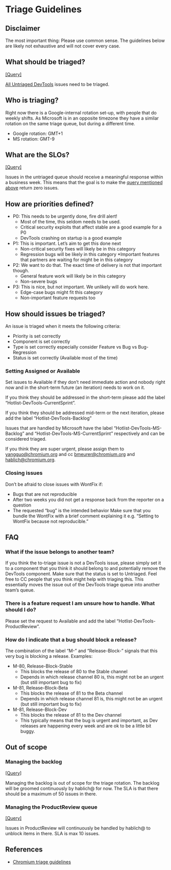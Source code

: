 # Triage Guidelines

## Disclaimer
The most important thing: Please use common sense. The guidelines below are likely not exhaustive and will not cover every case.

## What should be triaged?
[[Query]](https://bugs.chromium.org/p/chromium/issues/list?can=2&q=status=untriaged%20component:Platform%3EDevTools&sort=id&colspec=ID%20Pri%20M%20Stars%20ReleaseBlock%20Cr%20Status%20Owner%20Summary%20OS%20Modified)

[All Untriaged DevTools](https://bugs.chromium.org/p/chromium/issues/list?can=2&q=status=untriaged%20component:Platform%3EDevTools&sort=id&colspec=ID%20Pri%20M%20Stars%20ReleaseBlock%20Cr%20Status%20Owner%20Summary%20OS%20Modified) issues need to be triaged.

## Who is triaging?
Right now there is a Google-internal rotation set-up, with people that do weekly shifts.
As Microsoft is in an opposite timezone they have a similar rotation on the same triage queue, but during a different time.

* Google rotation: GMT+1
* MS rotation: GMT-9

## What are the SLOs?
[[Query]](https://bugs.chromium.org/p/chromium/issues/list?sort=id&colspec=ID%20Pri%20M%20Stars%20ReleaseBlock%20Cr%20Status%20Owner%20Summary%20OS%20Modified&q=status%3Duntriaged%20component%3APlatform%3EDevTools%20modified-before%3Atoday-7&can=2)

Issues in the untriaged queue should receive a meaningful response within a business week. This means that the goal is to make the [query mentioned above](https://bugs.chromium.org/p/chromium/issues/list?sort=id&colspec=ID%20Pri%20M%20Stars%20ReleaseBlock%20Cr%20Status%20Owner%20Summary%20OS%20Modified&q=status%3Duntriaged%20component%3APlatform%3EDevTools%20modified-before%3Atoday-7&can=2) return zero issues.

## How are priorities defined?
* P0: This needs to be urgently done, fire drill alert!
   * Most of the time, this seldom needs to be used.
   * Critical security exploits that affect stable are a good example for a P0
   * DevTools crashing on startup is a good example
* P1: This is important. Let’s aim to get this done next
   * Non-critical security fixes will likely be in this category
   * Regression bugs will be likely in this category
   *Important features that partners are waiting for might be in this category
* P2: We want to do that. The exact time of delivery is not that important though.
   * General feature work will likely be in this category
   * Non-severe bugs
* P3: This is nice, but not important. We unlikely will do work here.
   * Edge-case bugs might fit this category
   * Non-important feature requests too


## How should issues be triaged?
An issue is triaged when it meets the following criteria:
* Priority is set correctly
* Component is set correctly
* Type is set correctly especially consider Feature vs Bug vs Bug-Regression
* Status is set correctly (Available most of the time)

### Setting Assigned or Available
Set issues to Available if they don’t need immediate action and nobody right now and in the short-term future (an iteration) needs to work on it.

If you think they should be addressed in the short-term please add the label “Hotlist-DevTools-CurrentSprint”.

If you think they should be addressed mid-term or the next iteration, please add the label “Hotlist-DevTools-Backlog”

Issues that are handled by Microsoft have the label “Hotlist-DevTools-MS-Backlog” and “Hotlist-DevTools-MS-CurrentSprint” respectively and can be considered triaged.

If you think they are super urgent, please assign them to yangguo@chromium.org and cc bmeurer@chromium.org and hablich@chromium.org.

### Closing issues
Don’t be afraid to close issues with WontFix if:
* Bugs that are not reproducible
* After two weeks you did not get a response back from the reporter on a question
* The requested “bug” is the intended behavior
Make sure that you bundle the WontFix with a brief comment explaining it e.g. “Setting to WontFix because not reproducible.”

## FAQ
### What if the issue belongs to another team?
If you think the to-triage issue is not a DevTools issue, please simply set it to a component that you think it should belong to and potentially remove the DevTools component. Make sure that the status is set to Untriaged. Feel free to CC people that you think might help with triaging this.
This essentially moves the issue out of the DevTools triage queue into another team’s queue.

### There is a feature request I am unsure how to handle. What should I do?
Please set the request to Available and add the label “Hotlist-DevTools-ProductReview”.

### How do I indicate that a bug should block a release?
The combination of the label “M-<milestone>” and “Release-Block-<channel>” signals that this very bug is blocking a release. Examples:
* M-80, Release-Block-Stable
   * This blocks the release of 80 to the Stable channel
   * Depends in which release channel 80 is, this might not be an urgent (but still important bug to fix)
* M-81, Release-Block-Beta
   * This blocks the release of 81 to the Beta channel
   * Depends in which release channel 81 is, this might not be an urgent (but still important bug to fix)
* M-81, Release-Block-Dev
   * This blocks the release of 81 to the Dev channel
   * This typically means that the bug is urgent and important, as Dev releases are happening every week and are ok to be a little bit buggy.

## Out of scope
### Managing the backlog
[[Query]](https://bugs.chromium.org/p/chromium/issues/list?sort=id&colspec=ID%20Pri%20M%20Stars%20ReleaseBlock%20Cr%20Status%20Owner%20Summary%20OS%20Modified&q=Hotlist%3DDevTools-Backlog&can=2)

Managing the backlog is out of scope for the triage rotation. The backlog will be groomed continuously by hablich@ for now. The SLA is that there should be a maximum of 50 issues in there.
### Managing the ProductReview queue
[[Query]](https://bugs.chromium.org/p/chromium/issues/list?sort=id&colspec=ID%20Pri%20M%20Stars%20ReleaseBlock%20Cr%20Status%20Owner%20Summary%20OS%20Modified&q=Hotlist%3DDevTools-ProductReview&can=2)

Issues in ProductReview will continuously be handled by hablich@ to unblock items in there. SLA is max 10 issues.
## References
* [Chromium triage guidelines](https://www.chromium.org/for-testers/bug-reporting-guidelines/triage-best-practices)
